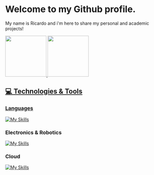# Welcome to my Github profile.
My name is Ricardo and i'm here to share my personal and academic projects!

<div>
<a href="https://github.com/RicardoX2X">
<img height="130em" src="https://github-readme-stats.vercel.app/api/top-langs/?username=RicardoX2X&layout=compact&langs_count=7&theme=github_dark"/>
<img height="130em" src="https://github-readme-stats.vercel.app/api?username=RicardoX2X&show_icons=true&theme=github_dark&include_all_commits=true&count_private=true"/>
</div>
  
## 💻 Technologies & Tools

### Languages
[![My Skills](https://skillicons.dev/icons?i=c,cs,cpp,py,bash)](https://skillicons.dev)
  
### Electronics & Robotics 
[![My Skills](https://skillicons.dev/icons?i=raspberrypi,ros,arduino)](https://skillicons.dev)

### Cloud
[![My Skills](https://skillicons.dev/icons?i=aws,gcp,azure,linux)](https://skillicons.dev)

